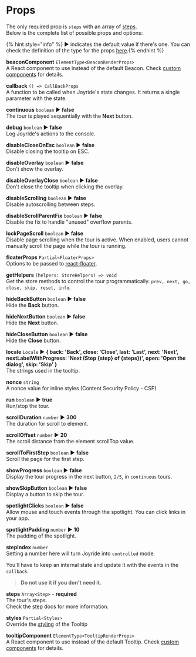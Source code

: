 # Props

The only required prop is `steps` with an array of [steps](step.md).  
Below is the complete list of possible props and options:

{% hint style="info" %} ▶︎ indicates the default value if there's one. You can check the definition of the type for the props <a href="https://github.com/gilbarbara/react-joyride/blob/main/src/types/components.ts" target="_blank">here</a>.{% endhint %}

**beaconComponent** `ElementType<BeaconRenderProps>`  
A React component to use instead of the default Beacon. Check [custom components](custom-components.md) for details.

**callback** `() => CallBackProps`  
A function to be called when Joyride's state changes. It returns a single parameter with the state.

**continuous** `boolean` ▶︎ **false**  
The tour is played sequentially with the **Next** button.

**debug** `boolean` ▶︎ **false**  
Log Joyride's actions to the console.

**disableCloseOnEsc** `boolean` ▶︎ **false**  
Disable closing the tooltip on ESC.

**disableOverlay** `boolean` ▶︎ **false**  
Don't show the overlay.

**disableOverlayClose** `boolean` ▶︎ **false**  
Don't close the tooltip when clicking the overlay.

**disableScrolling** `boolean` ▶︎ **false**  
Disable autoscrolling between steps.

**disableScrollParentFix** `boolean` ▶︎ **false**  
Disable the fix to handle "unused" overflow parents.

**lockPageScroll** `boolean` ▶︎ **false**  
Disable page scrolling when the tour is active. When enabled, users cannot manually scroll the page while the tour is running.

**floaterProps** `Partial<FloaterProps>`  
Options to be passed to [react-floater](https://github.com/gilbarbara/react-floater).

**getHelpers** `(helpers: StoreHelpers) => void`  
Get the store methods to control the tour programmatically. `prev, next, go, close, skip, reset, info`.

**hideBackButton** `boolean` ▶︎ **false**  
Hide the **Back** button.

**hideNextButton** `boolean` ▶︎ **false**  
Hide the **Next** button.

**hideCloseButton** `boolean` ▶︎ **false**  
Hide the **Close** button.

**locale** `Locale` ▶︎ **{ back: 'Back', close: 'Close', last: 'Last', next: 'Next', nextLabelWithProgress: 'Next (Step {step} of {steps})', open: 'Open the dialog', skip: 'Skip' }**  
The strings used in the tooltip.

**nonce** `string`  
A nonce value for inline styles (Content Security Policy - CSP)

**run** `boolean` ▶︎ **true**  
Run/stop the tour.

**scrollDuration** `number` ▶︎ **300**  
The duration for scroll to element.

**scrollOffset** `number` ▶︎ **20**  
The scroll distance from the element scrollTop value.

**scrollToFirstStep** `boolean` ▶︎ **false**  
Scroll the page for the first step.

**showProgress** `boolean` ▶︎ **false**  
Display the tour progress in the next button, `2/5`, in `continuous` tours.

**showSkipButton** `boolean` ▶︎ **false**  
Display a button to skip the tour.

**spotlightClicks** `boolean` ▶︎ **false**  
Allow mouse and touch events through the spotlight. You can click links in your app.

**spotlightPadding** `number` ▶︎ **10**  
The padding of the spotlight.

**stepIndex** `number`  
Setting a number here will turn Joyride into `controlled` mode.

You'll have to keep an internal state and update it with the events in the `callback`.

> **Do not use it if you don't need it.**

**steps** `Array<Step>` - **required**  
The tour's steps.  
Check the [step](step.md) docs for more information.

**styles** `Partial<Styles>`  
Override the [styling](styling.md) of the Tooltip

**tooltipComponent** `ElementType<TooltipRenderProps>`  
A React component to use instead of the default Tooltip. Check [custom components](custom-components.md) for details.
